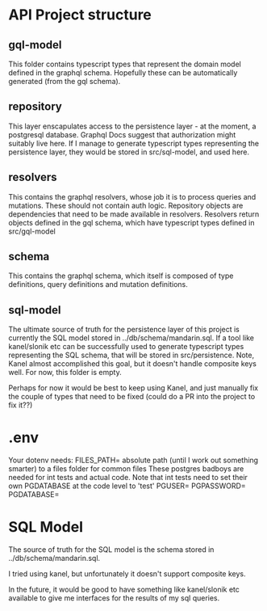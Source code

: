 # API Project structure

## gql-model

This folder contains typescript types that represent the domain model defined
in the graphql schema.
Hopefully these can be automatically generated (from the gql schema).

## repository

This layer enscapulates access to the persistence layer - at the moment, a postgresql database. Graphql Docs suggest that authorization might suitably live here. If I manage to generate typescript types representing the persistence layer, they would be stored in src/sql-model, and used here.

## resolvers

This contains the graphql resolvers, whose job it is to process queries and mutations. These should not contain auth logic. Repository objects are dependencies that need to be made available in resolvers. Resolvers return objects defined in the gql schema, which have typescript types defined in src/gql-model

## schema

This contains the graphql schema, which itself is composed of type definitions, query definitions and mutation definitions.

## sql-model

The ultimate source of truth for the persistence layer of this project is currently the SQL model stored in ../db/schema/mandarin.sql.
If a tool like kanel/slonik etc can be successfully used to generate typescript types representing the SQL schema, that will be stored in src/persistence. Note, Kanel almost accomplished this goal, but it doesn't handle composite keys well.
For now, this folder is empty.

Perhaps for now it would be best to keep using Kanel, and just manually fix the couple of types that need to be fixed (could do a PR into the project to fix it??)

# .env

Your dotenv needs:
FILES_PATH= absolute path (until I work out something smarter) to a files folder for common files
These postgres badboys are needed for int tests and actual code.
Note that int tests need to set their own PGDATABASE at the code level to 'test'
PGUSER=
PGPASSWORD=
PGDATABASE=

# SQL Model

The source of truth for the SQL model is the schema stored in ../db/schema/mandarin.sql.

I tried using kanel, but unfortunately it doesn't support composite keys.

In the future, it would be good to have something like kanel/slonik etc available to give me interfaces for the results of my sql queries.
